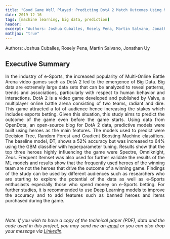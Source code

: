```yaml
---
title: "Good Game Well Played: Predicting DotA 2 Match Outcomes Using Machine Learning Classifier Algorithms"
date: 2019-12-16
tags: [machine learning, big data, prediction]
header:
excerpt: "Authors: Joshua Cuballes, Rosely Pena, Martin Salvano, Jonathan Uy"
mathjax: "true"
---
```


Authors: Joshua Cuballes, Rosely Pena, Martin Salvano, Jonathan Uy

## Executive Summary

<p style="text-align:justify">
In the industry of e-Sports, the increased popularity of Multi-Online Battle Arena video games such as DotA 2 led 
to the emergence of Big Data. Big data are extremely large data sets that can be analyzed to reveal patterns, 
trends and associations, particularly with respect to human behavior and interactions. DotA 2 is a video game 
developed and published by Valve, a multiplayer online battle arena consisting of two teams, radiant and dire. 
This game attracted a lot of audience hence increasing the stakes which includes esports betting. 
Given this situation, this study aims to predict the outcome of the game even before the game starts. 
Using data from OpenDota, an open-source blog for DotA 2 data, predictive models were built using heroes as 
the main features. The models used to predict were Decision Tree, Random Forest and Gradient 
Boosting Machine classifiers. The baseline model, DT, shows a 52% accuracy but was increased to 
64% using the GBM classifier with hyperparameter tuning. Results show that the top three heroes 
highly influencing the game were Spectre, Omniknight, Zeus. Frequent Itemset was also used for further 
validate the results of the ML models and results show that the frequently used heroes of the winning 
team are not the heroes that drive the outcome of a winning game. Findings of the study can be used by 
different audiences such as researchers who are starting to explore the potential of the data as well as 
e-Sports enthusiasts especially those who spend money on e-Sports betting. For further studies, 
it is recommended to use Deep Learning models to improve the accuracy and to add features such as 
banned heroes and items purchased during the game.</p>

<br>
<p style="text-align:justify"><i>Note: If you wish to have a copy of the technical paper (PDF), data and the code used in this project, you may send me an <a href='mailto:roselydpena@gmail.com'>email</a> or you can also drop your message via <a href='https://www.linkedin.com/in/roselydpena/'>LinkedIn</a>.</i></p>

